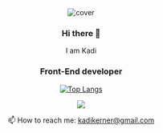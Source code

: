 <div align="center">
<img src="[https://www.canva.com/design/DAFH6U2cD9Y/view](https://www.canva.com/design/DAFH6U2cD9Y/view?utm_content=DAFH6U2cD9Y&utm_campaign=designshare&utm_medium=link&utm_source=publishsharelink)" alt="cover" />


### Hi there 👋

I am Kadi
### Front-End developer

[![Top Langs](https://github-readme-stats.vercel.app/api/top-langs/?username=punane06&layout=compact)](https://github.com/punane06)
  
  ![](https://komarev.com/ghpvc/?username=punane06&color=lightgrey)

📫 How to reach me: kadikerner@gmail.com

</div>
